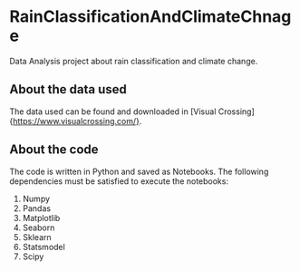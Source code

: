 # RainClassificationAndClimateChnage

Data Analysis project about rain classification and climate change.

## About the data used

The data used can be found and downloaded in [Visual Crossing]{https://www.visualcrossing.com/}.

## About the code

The code is written in Python and saved as Notebooks. The following dependencies must be satisfied to execute the notebooks:

1. Numpy
2. Pandas
3. Matplotlib
4. Seaborn
5. Sklearn
6. Statsmodel
7. Scipy
